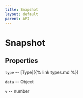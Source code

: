 ```yaml
---
title: Snapshot
layout: default
parent: API
---
```


# Snapshot

## Properties

`type` -- [Type]({% link types.md %})

`data` -- Object

`v` -- number
